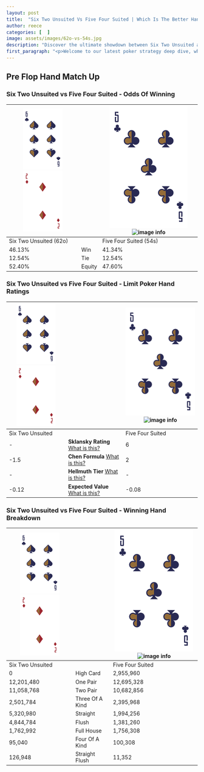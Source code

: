 ```yaml
---
layout: post
title:  "Six Two Unsuited Vs Five Four Suited | Which Is The Better Hand In Poker? A Complete Guide"
author: reece
categories: [  ]
image: assets/images/62o-vs-54s.jpg
description: "Discover the ultimate showdown between Six Two Unsuited and Five Four Suited in poker! Uncover the odds, strategies, and scenarios where one hand triumphs over the other. Get ready to up your poker game with this thrilling analysis."
first_paragraph: "<p>Welcome to our latest poker strategy deep dive, where we're pitting two distinct hands against each other in a high-stakes showdown: Six Two Unsuited vs Five Four Suited.</p><p>In the dynamic world of poker, every decision counts, and knowing which hand holds the upper hand is key to your success at the table.</p><p>In this article, we'll dissect these two hands, explore the scenarios where one dominates the other, and equip you with the knowledge to make strategic choices that can tip the odds in your favor.</p><p>Get ready to unravel the intriguing dynamics of these poker hands and elevate your game to new heights.</p>"
---
```




[comment]: # (sp0)

## Pre Flop Hand Match Up

<div class="table hand-ratings" markdown="1"> 



### Six Two Unsuited vs Five Four Suited - Odds Of Winning


    
| ![image info](assets/images/hand1/6.png) ![image info](assets/images/hand1/2o.png) |  | ![image info](assets/images/hand2/5.png) ![image info](assets/images/hand2/4s.png) |
| -------- | -------- | -------- |
| Six Two Unsuited (62o) |  | Five Four Suited (54s) |
| 46.13% | Win | 41.34% |
| 12.54% | Tie | 12.54% |
| 52.40% | Equity | 47.60% |




[comment]: # (sp1)



### Six Two Unsuited vs Five Four Suited - Limit Poker Hand Ratings


    
| ![image info](assets/images/hand1/6.png) ![image info](assets/images/hand1/2o.png) |  | ![image info](assets/images/hand2/5.png) ![image info](assets/images/hand2/4s.png) |
| -------- | -------- | -------- |
| Six Two Unsuited |  | Five Four Suited |
| - | **Sklansky Rating** [What is this?](/sklansky-rating-explained) | 6 |
| -1.5 | **Chen Formula** [What is this?](/chen-formula-explained) | 2 |
| - | **Hellmuth Tier** [What is this?](/Hellmuth-tier-explained) | - |
| -0.12 | **Expected Value** [What is this?](/expected-value-explained) | -0.08 |




[comment]: # (sp2)



### Six Two Unsuited vs Five Four Suited - Winning Hand Breakdown


    
| ![image info](assets/images/hand1/6.png) ![image info](assets/images/hand1/2o.png) |  | ![image info](assets/images/hand2/5.png) ![image info](assets/images/hand2/4s.png) |
| -------- | -------- | -------- |
| Six Two Unsuited |  | Five Four Suited |
| 0 | High Card | 2,955,960 |
| 12,201,480 | One Pair | 12,695,328 |
| 11,058,768 | Two Pair | 10,682,856 |
| 2,501,784 | Three Of A Kind | 2,395,968 |
| 5,320,980 | Straight | 1,994,256 |
| 4,844,784 | Flush | 1,381,260 |
| 1,762,992 | Full House | 1,756,308 |
| 95,040 | Four Of A Kind | 100,308 |
| 126,948 | Straight Flush | 11,352 |




[comment]: # (sp3)



</div>

[comment]: # (sp4)



[comment]: # (sp5)

